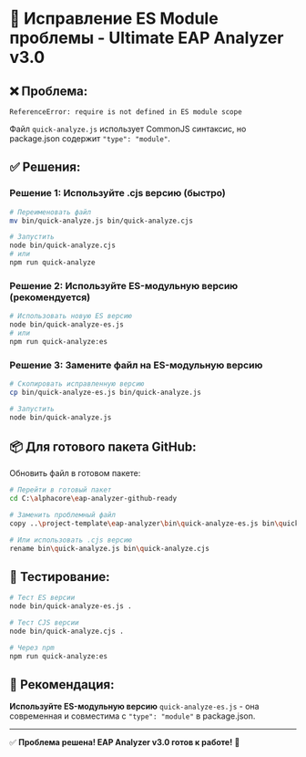 # 🔧 Исправление ES Module проблемы - Ultimate EAP Analyzer v3.0

## ❌ Проблема:
```
ReferenceError: require is not defined in ES module scope
```

Файл `quick-analyze.js` использует CommonJS синтаксис, но package.json содержит `"type": "module"`.

## ✅ Решения:

### **Решение 1: Используйте .cjs версию (быстро)**
```bash
# Переименовать файл
mv bin/quick-analyze.js bin/quick-analyze.cjs

# Запустить
node bin/quick-analyze.cjs
# или
npm run quick-analyze
```

### **Решение 2: Используйте ES-модульную версию (рекомендуется)**
```bash
# Использовать новую ES версию
node bin/quick-analyze-es.js
# или
npm run quick-analyze:es
```

### **Решение 3: Замените файл на ES-модульную версию**
```bash
# Скопировать исправленную версию
cp bin/quick-analyze-es.js bin/quick-analyze.js

# Запустить
node bin/quick-analyze.js
```

## 📦 Для готового пакета GitHub:

Обновить файл в готовом пакете:

```bash
# Перейти в готовый пакет
cd C:\alphacore\eap-analyzer-github-ready

# Заменить проблемный файл
copy ..\project-template\eap-analyzer\bin\quick-analyze-es.js bin\quick-analyze.js

# Или использовать .cjs версию
rename bin\quick-analyze.js bin\quick-analyze.cjs
```

## 🧪 Тестирование:

```bash
# Тест ES версии
node bin/quick-analyze-es.js .

# Тест CJS версии
node bin/quick-analyze.cjs .

# Через npm
npm run quick-analyze:es
```

## 🎯 Рекомендация:

**Используйте ES-модульную версию** `quick-analyze-es.js` - она современная и совместима с `"type": "module"` в package.json.

---
✅ **Проблема решена! EAP Analyzer v3.0 готов к работе!** 🚀
